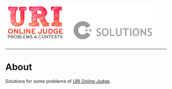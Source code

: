![](https://raw.githubusercontent.com/EduardoRotundaro/uri-online-judge/master/README/rm_img.png)

---

# About
Solutions for some problems of [URI Online Judge](https://www.urionlinejudge.com.br/judge/en/login).
